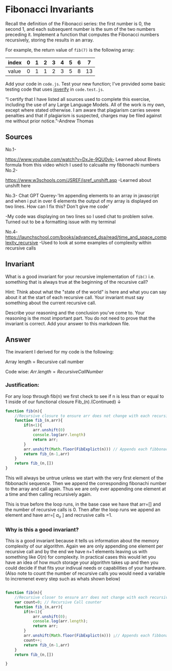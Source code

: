 # Fibonacci Invariants

Recall the definition of the Fibonacci series: the first number is 0, the second
1, and each subsequent number is the sum of the two numbers preceding it.
Implement a function that computes the Fibonacci numbers recursively, storing
the results in an array.

For example, the return value of `fib(7)` is the following array:

| index |  0  |  1  |  2  |  3  |  4  |  5  |  6  |  7  |
| ----- | --- | --- | --- | --- | --- | --- | --- | --- |
| value |  0  |  1  |  1  |  2  |  3  |  5  |  8  |  13 |

Add your code in `code.js`. Test your new function; I've provided some basic
testing code that uses [jsverify](https://jsverify.github.io/) in
`code.test.js`.

“I certify that I have listed all sources used to complete this exercise, including the use
of any Large Language Models. All of the work is my own, except where stated
otherwise. I am aware that plagiarism carries severe penalties and that if plagiarism is
suspected, charges may be filed against me without prior notice.”-Andrew Thomas

## Sources
 No.1-
 
 https://www.youtube.com/watch?v=DxJe-9QU0vk- Learned about Binets formula from this video which I used to calcualte my fibbonachi numbers
 No.2- 
 
 https://www.w3schools.com/JSREF/jsref_unshift.asp -Learned about unshift here

 No.3- Chat GPT Querey-'Im appending elements to an array in javascript and when i put in over 6 elements the output of my array is displayed on two lines. How can I fix this? Don't give me code'
 
 -My code was displaying on two lines so I used chat to problem solve. Turned out to be a formatting issue with my terminal

 No.4-https://launchschool.com/books/advanced_dsa/read/time_and_space_complexity_recursive -Used to look at some examples of complexity within recursive calls
 
## Invariant

What is a good invariant for your recursive implementation of `fib()`
i.e. something that is always true at the beginning of the recursive call?

Hint: Think about what the "state of the world" is here and what you can say
about it at the start of each recursive call. Your invariant must say something
about the current recursive call.

Describe your reasoning and the conclusion you've come to. Your reasoning is the
most important part. You do not need to prove that the invariant is correct. Add
your answer to this markdown file.

## Answer

The invarient I derived for my code is the following:

Array length = Recursive call number

Code wise:  $Arr.length =RecursiveCallNumber$

### Justification:

For any loop through fib(n) we first check to see if n is less than or equal to 1 inside of our functional closure Fib_(n).(Continued) $\downarrow$

``` Javascript
function fib(n){
    //Recursive closure to ensure arr does not change with each recursive call
    function fib_(n,arr){
        if(n<1){
            arr.unshift(0)
            console.log(arr.length)
            return arr;
        }
        arr.unshift(Math.floor(FibExplict(n))) // Appends each fibbonachi value to the beggining of the list
        return fib_(n-1,arr)
    }
    return fib_(n,[])
}

```

This will always be untrue unless we start with the very first element of the fibbonachi sequence. Then we append the corresponding fibonachi number to the array and call again. Thus we are only ever appending one element at a time and then calling recursively again.

This is true before the loop runs, in the base case we have that arr=[] and the number of recursive calls is 0. Then after the loop runs we append an element and have arr=[ $a_o$ ] and recrusive calls =1.

### Why is this a good invariant?

This is a good invariant because it tells us information about the memory complexity of our algorithm. Again we are only appending one element per recursive call and by the end we have n+1 elements leaving us with something like $O(n)$ for complexity. In practical cases this would let you have an idea of how much storage your algorithm takes up and then you could decide if that fits your indivual needs or capabilities of your hardware.(Also note to count the number of recursive calls you would need a variable to incremenet every step such as whats shown below)

```Javascript

function fib(n){
    //Recursive closer to ensure arr does not change with each recursive call
    var count=0; // Recursive Call counter
    function fib_(n,arr){
        if(n<1){
            arr.unshift(0);
            console.log(arr.length);
            return arr;
        }
        arr.unshift(Math.floor(FibExplict(n))) ;// Appends each fibbonachi value to the beggining of the list
        count++;
        return fib_(n-1,arr)
    }
    return fib_(n,[])

}
```
